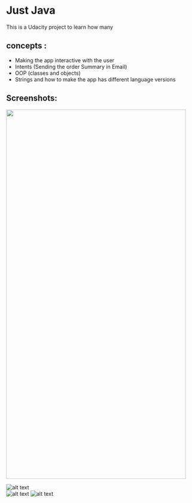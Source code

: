 Just Java
===================================

This is a Udacity project to learn how many 

concepts :
----------
- Making the app interactive with the user
- Intents (Sending the order Summary in Email)
- OOP (classes and objects)
- Strings and how to make the app has different language versions

Screenshots:
------------
<img src="./screenshots/Screenshot_1622130337.png" width="480" height="987">

![alt text]( ./screenshots/Screenshot_1622130337.png )  
![alt text]( ./screenshots/Screenshot_1622130356.png "Screenshot")
![alt text]( ./screenshots/Screenshot_1622130407.png "Screenshot")


 